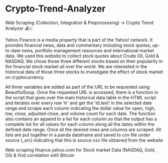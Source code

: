 # Crypto-Trend-Analyzer
Web Scraping (Collection, Integration &amp; Preprocessing) -> Crypto Trend Analyzer 💰📈


Yahoo Finance is a media property that is part of the Yahoo! network. It provides financial news, data
and commentary including stock quotes, up-to-date news, portfolio management resources and
international market data. We used this website to collect stock quotes about Crude Oil, Gold &
NASDAQ. We chose those three different stocks based on their popularity in the financial stock
market all over the world. We are interested in the historical data of those three stocks to investigate
the effect of stock market on cryptocurrency.

All three variables are added as part of the URL to be requested using BeautifulSoup. Once the requested URL is accessed, there is a function in the script that goes over the main historical data table in the HTML script and iterates over every row ‘tr’ and get the ‘td.text’ in the selected date range and scrape each column indicating the dollar value for open, high, low, close, adjusted close, and volume count for each date. The function also contains an append to a list for each column so that the output has a complete list for all values for each column along all the dates within the defined date range. Once all the desired rows and columns are scraped. All lists are put together in a panda dataframe and saved to csv file under source (_src) indicating that this is source csv file obtained from the website

Web scraping finance.yahoo.com for Stock market Data (NASDAQ, Gold, Oil) & find correlation with Bitcoin

